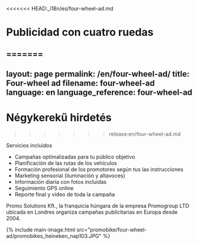 <<<<<<< HEAD:_i18n/es/four-wheel-ad.md
# Publicidad con cuatro ruedas
=======
---
layout: page
permalink: /en/four-wheel-ad/
title: Four-wheel ad
filename: four-wheel-ad
language: en
language_reference: four-wheel-ad
---

# Négykerekű hirdetés
>>>>>>> release:en/four-wheel-ad.md

Servicios incluidos

- Campañas optimalizadas para tu público objetivo
- Planificación de las rutas de los vehículos
- Formación profesional de los promotores según tus las instrucciones
- Marketing sensorial (iluminación y altavoces)
- Información diaria con fotos incluidas
- Seguimiento GPS online
- Reporte final y video de toda la campaña

Promo Solutions Kft., la franquicia húngara de la empresa Promogroup LTD\
ubicada en Londres organiza campañas publicitarias en Europa desde 2004.

{% include main-image.html src="promobike/four-wheel-ad/promobikes_heineken_nap103.JPG" %}
